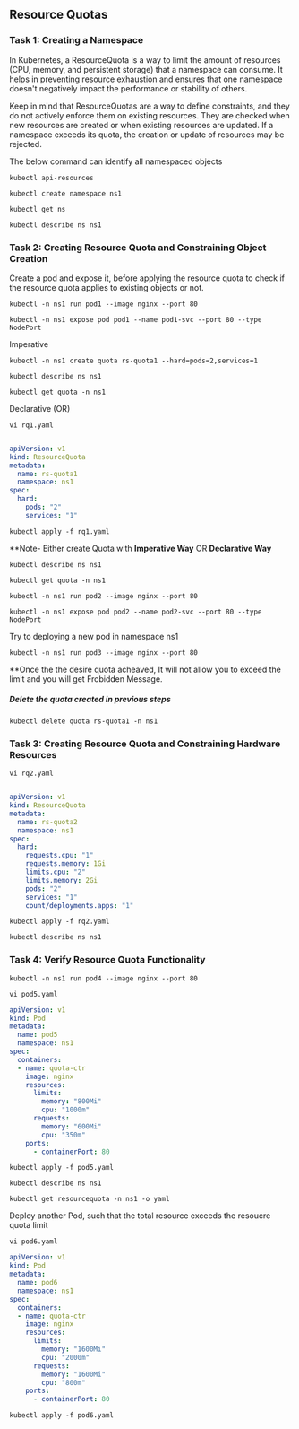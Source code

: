 ## Resource Quotas

### Task 1: Creating a Namespace

In Kubernetes, a ResourceQuota is a way to limit the amount of resources (CPU, memory, and persistent storage) that a namespace can consume. It helps in preventing resource exhaustion and ensures that one namespace doesn't negatively impact the performance or stability of others.

Keep in mind that ResourceQuotas are a way to define constraints, and they do not actively enforce them on existing resources. They are checked when new resources are created or when existing resources are updated. If a namespace exceeds its quota, the creation or update of resources may be rejected.

The below command can identify all namespaced objects
```
kubectl api-resources
```
```
kubectl create namespace ns1
```
```
kubectl get ns
```
```
kubectl describe ns ns1
```


### Task 2: Creating Resource Quota and Constraining Object Creation

Create a pod and expose it, before applying the resource quota to check if the resource quota applies to existing objects or not.
```
kubectl -n ns1 run pod1 --image nginx --port 80
```
```
kubectl -n ns1 expose pod pod1 --name pod1-svc --port 80 --type NodePort 
```


Imperative 
```
kubectl -n ns1 create quota rs-quota1 --hard=pods=2,services=1
```
```
kubectl describe ns ns1
```
```
kubectl get quota -n ns1
```
Declarative (OR)
```
vi rq1.yaml
```
```yaml

apiVersion: v1
kind: ResourceQuota
metadata:
  name: rs-quota1
  namespace: ns1
spec:
  hard:
    pods: "2"
    services: "1"

```
```
kubectl apply -f rq1.yaml
```
**Note- Either create Quota with **Imperative Way** OR **Declarative Way**
```
kubectl describe ns ns1
```
```
kubectl get quota -n ns1
```
```
kubectl -n ns1 run pod2 --image nginx --port 80
```
```
kubectl -n ns1 expose pod pod2 --name pod2-svc --port 80 --type NodePort 
```
Try to deploying a new pod in namespace ns1
```
kubectl -n ns1 run pod3 --image nginx --port 80
```
**Once the the desire quota acheaved, It will not allow you to exceed the limit and you will get Frobidden Message.
##### Delete the quota created in previous steps
```
kubectl delete quota rs-quota1 -n ns1
```

### Task 3: Creating Resource Quota and Constraining Hardware Resources

```
vi rq2.yaml
```
```yaml

apiVersion: v1
kind: ResourceQuota
metadata:
  name: rs-quota2
  namespace: ns1
spec:
  hard:
    requests.cpu: "1"
    requests.memory: 1Gi
    limits.cpu: "2"
    limits.memory: 2Gi
    pods: "2"
    services: "1"
    count/deployments.apps: "1"
```
```
kubectl apply -f rq2.yaml
```
```
kubectl describe ns ns1
```

### Task 4: Verify Resource Quota Functionality
```
kubectl -n ns1 run pod4 --image nginx --port 80
```
```
vi pod5.yaml
```
```yaml
apiVersion: v1
kind: Pod
metadata:
  name: pod5
  namespace: ns1
spec:
  containers:
  - name: quota-ctr
    image: nginx
    resources:
      limits:
        memory: "800Mi"
        cpu: "1000m"
      requests:
        memory: "600Mi"
        cpu: "350m"
    ports:
      - containerPort: 80
```
```	  
kubectl apply -f pod5.yaml
```
```
kubectl describe ns ns1
```
```
kubectl get resourcequota -n ns1 -o yaml
```
Deploy another Pod, such that the total resource exceeds the resoucre quota limit
```
vi pod6.yaml
```
```yaml
apiVersion: v1
kind: Pod
metadata:
  name: pod6
  namespace: ns1
spec:
  containers:
  - name: quota-ctr
    image: nginx
    resources:
      limits:
        memory: "1600Mi"
        cpu: "2000m"
      requests:
        memory: "1600Mi"
        cpu: "800m"
    ports:
      - containerPort: 80
```
```
kubectl apply -f pod6.yaml
```

